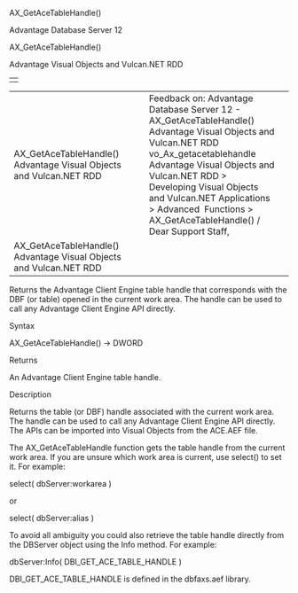 AX\_GetAceTableHandle()




Advantage Database Server 12  

AX\_GetAceTableHandle()

Advantage Visual Objects and Vulcan.NET RDD

|  |
| --- |
|  |

|  |  |  |  |  |
| --- | --- | --- | --- | --- |
| AX\_GetAceTableHandle()  Advantage Visual Objects and Vulcan.NET RDD |  |  | Feedback on: Advantage Database Server 12 - AX\_GetAceTableHandle() Advantage Visual Objects and Vulcan.NET RDD vo\_Ax\_getacetablehandle Advantage Visual Objects and Vulcan.NET RDD > Developing Visual Objects and Vulcan.NET Applications > Advanced  Functions > AX\_GetAceTableHandle() / Dear Support Staff, |  |
| AX\_GetAceTableHandle()  Advantage Visual Objects and Vulcan.NET RDD |  |  |  |  |

Returns the Advantage Client Engine table handle that corresponds with the DBF (or table) opened in the current work area. The handle can be used to call any Advantage Client Engine API directly.

Syntax

AX\_GetAceTableHandle() -> DWORD

Returns

An Advantage Client Engine table handle.

Description

Returns the table (or DBF) handle associated with the current work area. The handle can be used to call any Advantage Client Engine API directly. The APIs can be imported into Visual Objects from the ACE.AEF file.

The AX\_GetAceTableHandle function gets the table handle from the current work area. If you are unsure which work area is current, use select() to set it. For example:

select( dbServer:workarea )

or

select( dbServer:alias )

To avoid all ambiguity you could also retrieve the table handle directly from the DBServer object using the Info method. For example:

dbServer:Info( DBI\_GET\_ACE\_TABLE\_HANDLE )

DBI\_GET\_ACE\_TABLE\_HANDLE is defined in the dbfaxs.aef library.